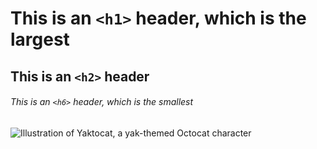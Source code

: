 # This is an `<h1>` header, which is the largest

## This is an `<h2>` header

###### This is an `<h6>` header, which is the smallest

![Illustration of Yaktocat, a yak-themed Octocat character](https://octodex.github.com/images/yaktocat.png)
